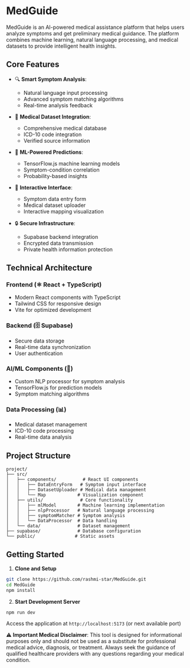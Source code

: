 # MedGuide

MedGuide is an AI-powered medical assistance platform that helps users analyze symptoms and get preliminary medical guidance. The platform combines machine learning, natural language processing, and medical datasets to provide intelligent health insights.

## Core Features

- 🔍 **Smart Symptom Analysis**: 
  - Natural language input processing
  - Advanced symptom matching algorithms
  - Real-time analysis feedback

- 🏥 **Medical Dataset Integration**: 
  - Comprehensive medical database
  - ICD-10 code integration
  - Verified source information

- 🤖 **ML-Powered Predictions**: 
  - TensorFlow.js machine learning models
  - Symptom-condition correlation
  - Probability-based insights

- 📱 **Interactive Interface**: 
  - Symptom data entry form
  - Medical dataset uploader
  - Interactive mapping visualization

- 🔒 **Secure Infrastructure**: 
  - Supabase backend integration
  - Encrypted data transmission
  - Private health information protection

## Technical Architecture

### Frontend (⚛️ React + TypeScript)
- Modern React components with TypeScript
- Tailwind CSS for responsive design
- Vite for optimized development

### Backend (🗄️ Supabase)
- Secure data storage
- Real-time data synchronization
- User authentication

### AI/ML Components (🧠)
- Custom NLP processor for symptom analysis
- TensorFlow.js for prediction models
- Symptom matching algorithms

### Data Processing (📊)
- Medical dataset management
- ICD-10 code processing
- Real-time data analysis

## Project Structure
```
project/
├── src/
│   ├── components/          # React UI components
│   │   ├── DataEntryForm   # Symptom input interface
│   │   ├── DatasetUploader # Medical data management
│   │   └── Map            # Visualization component
│   ├── utils/              # Core functionality
│   │   ├── mlModel        # Machine learning implementation
│   │   ├── nlpProcessor   # Natural language processing
│   │   ├── symptomMatcher # Symptom analysis
│   │   └── DataProcessor  # Data handling
│   └── data/              # Dataset management
├── supabase/              # Database configuration
└── public/               # Static assets
```

## Getting Started

1. **Clone and Setup**
```bash
git clone https://github.com/rashmi-star/MedGuide.git
cd MedGuide
npm install
```

2. **Start Development Server**
```bash
npm run dev
```
Access the application at `http://localhost:5173` (or next available port)

⚠️ **Important Medical Disclaimer**: 
This tool is designed for informational purposes only and should not be used as a substitute for professional medical advice, diagnosis, or treatment. Always seek the guidance of qualified healthcare providers with any questions regarding your medical condition. 